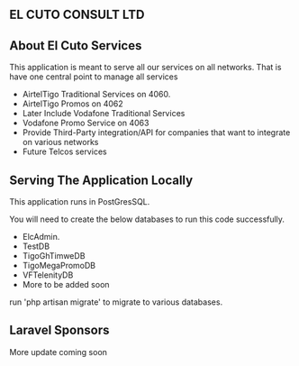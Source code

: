 
## EL CUTO CONSULT LTD

## About El Cuto Services

This application is meant to serve all our services on all networks. That is have one central point to manage all services

- AirtelTigo Traditional Services on 4060.
- AirtelTigo Promos on 4062
- Later Include Vodafone Traditional Services
- Vodafone Promo Service on 4063
- Provide Third-Party integration/API for companies that want to integrate on various networks
- Future Telcos services



## Serving The Application Locally

This application runs in PostGresSQL.

You will need to create the below databases to run this code successfully.

- ElcAdmin.
- TestDB
- TigoGhTimweDB
- TigoMegaPromoDB
- VFTelenityDB
- More to be added soon

run 'php artisan migrate' to migrate to various databases.

## Laravel Sponsors

More update coming soon

